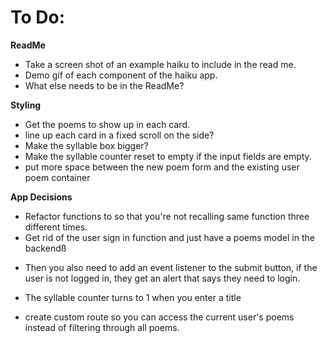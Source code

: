 # To Do:

**ReadMe**
- Take a screen shot of an example haiku to include in the read me.
- Demo gif of each component of the haiku app.
- What else needs to be in the ReadMe?

**Styling**
- Get the poems to show up in each card.
- line up each card in a fixed scroll on the side?
- Make the syllable box bigger?
- Make the syllable counter reset to empty if the input fields are empty.
- put more space between the new poem form and the existing user poem container

**App Decisions**
<!-- - Do you need a user login page?
- Can you keep the app simpler with a syllable counter without user info?
- If a user submits a poem, they must be a user? In order to have CRUD capabilities. Switch the user flow so that the haiku builder is accessible outside of a login, then 21Mar-->
- Refactor functions to so that you're not recalling same function three different times.
- Get rid of the user sign in function and just have a poems model in the backendß


<!-- - You changed the display style for the user login and the user poem sections, but you have to change the logic so that the event listener is on the user dropdown and the forms appear whtn you click on the specific user(existing/new) 21Mar-->
- Then you also need to add an event listener to the submit button, if the user is not logged in, they get an alert that says they need to login.
- The syllable counter turns to 1 when you enter a title

- create custom route so you can access the current user's poems instead of filtering through all poems.
